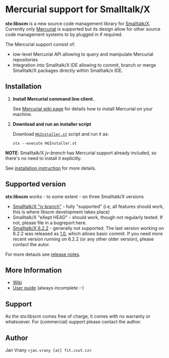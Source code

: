 # Mercurial support for Smalltalk/X

**stx:libscm** is a new source code management library for [Smalltalk/X][1]. Currently only [Mercurial][2] is supported
but its design allow for other source code management systems to by plugged in if required.

The Mercurial support consist of:

* low-level Mercurial API allowing to query and manipulate Mercurial repositories
* Integration into Smalltalk/X IDE allowing to commit, branch or merge Smalltalk/X packages directly within Smalltalk/x IDE. 

## Installation

1.  **Install Mercurial command line client.** 
    
    See [Mercurial wiki page](http://mercurial.selenic.com/wiki/Download) for details 
    how to install Mercurial on your machine. 

2.  **Download and run an installer script**
   
    Download [`HGInstaller.st`](https://bitbucket.org/janvrany/stx-libscm/raw/default/mercurial/HGInstaller.st) script and run it as:

    `stx --execute HGInstaller.st`

**NOTE**: Smalltalk/X *jv-branch* has Mercurial support already included,
so there's no need to install it explicitly.

See [installation instruction](https://bitbucket.org/janvrany/stx-libscm/wiki/Installation) for more details.

## Supported version

**stx:libscm** works - to some extent - on three Smalltalk/X versions

- [Smalltalk/X "jv branch"][6] - fully "supported" (i.e, all features should work, this is where libscm development takes place)
- Smalltalk/X "eXept HEAD" - should work, though not regularly tested. If not, please file in a bugreport here. 
- [Smalltalk/X 6.2.2][1] - generally not supported. The last version working on 6.2.2 was released as [1.0][7], which allows basic commit. If you need more recent version running on 6.2.2 (or any other older version), please contact the autor. 


For more detauls see [release notes](https://bitbucket.org/janvrany/stx-libscm/wiki/ReleaseNotes.md).

## More Information

- [Wiki][4]
- [User guide][5] (always incomplete :-)

## Support

As the stx:libscm comes free of charge, it comes with no warranty or whatsoever. For (commercial) support please 
contact the author.

## Author

Jan Vrany `<jan.vrany [at] fit.cvut.cz>`


[1]: http://www.exept.de/en/products/smalltalk-x.html
[2]: http://mercurial.selenic.com/
[3]: http://www.exept.de/en/products/smalltalkx/download
[4]: https://bitbucket.org/janvrany/stx-libscm/wiki/Home
[5]: http://swing.fit.cvut.cz/projects/stx/doc/online/english/help/HG/
[6]: https://swing.fit.cvut.cz/projects/stx-jv/
[7]: https://bitbucket.org/janvrany/stx-libscm/src/1.0